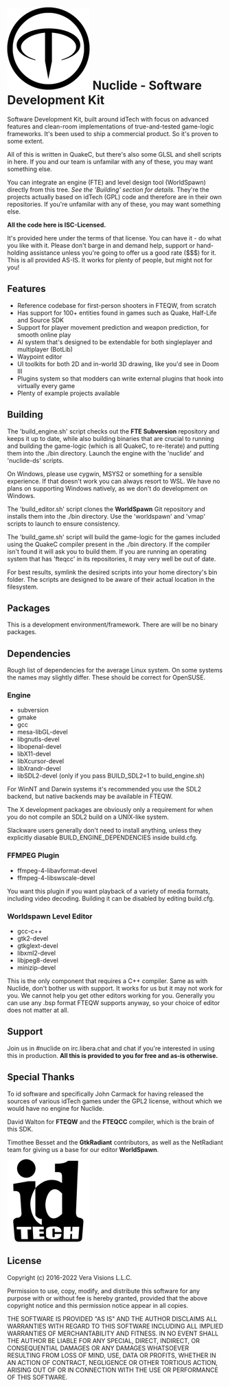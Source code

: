 # ![FTE Logo](doc/fte.svg) Nuclide - Software Development Kit 

Software Development Kit, built around idTech with focus on advanced features and
clean-room implementations of true-and-tested game-logic frameworks.
It's been used to ship a commercial product. So it's proven to some extent.

All of this is written in QuakeC, but there's also some GLSL and shell scripts
in here. If you and our team is unfamilar with any of these, you may want something else.

You can integrate an engine (FTE) and level design tool (WorldSpawn) directly from this tree. *See the 'Building' section for details.*
They're the projects actually based on idTech (GPL) code and therefore are in their own repositories.
If you're unfamilar with any of these, you may want something else.

**All the code here is ISC-Licensed.**

It's provided here under the terms of that license. You can have it - do what you like with it. Please don't barge in and demand help, support or hand-holding assistance unless you're going to offer us a good rate ($$$) for it. This is all provided AS-IS. It works for plenty of people, but might not for you!

## Features
* Reference codebase for first-person shooters in FTEQW, from scratch
* Has support for 100+ entities found in games such as Quake, Half-Life and Source SDK
* Support for player movement prediction and weapon prediction, for smooth online play
* AI system that's designed to be extendable for both singleplayer and multiplayer (BotLib)
* Waypoint editor
* UI toolkits for both 2D and in-world 3D drawing, like you'd see in Doom III
* Plugins system so that modders can write external plugins that hook into virtually every game
* Plenty of example projects available

## Building
The 'build_engine.sh' script checks out the **FTE Subversion** repository and keeps it up to date,
while also building binaries that are crucial to running and building the game-logic
(which is all QuakeC, to re-iterate) and putting them into the ./bin directory.
Launch the engine with the 'nuclide' and 'nuclide-ds' scripts.

On Windows, please use cygwin, MSYS2 or something for a sensible experience. If that doesn't work you can always resort to WSL. We have no plans on supporting Windows natively, as we don't do development on Windows.

The 'build_editor.sh' script clones the **WorldSpawn** Git repository and installs them into the ./bin directory.
Use the 'worldspawn' and 'vmap' scripts to launch to ensure consistency.

The 'build_game.sh' script will build the game-logic for the games included
using the QuakeC compiler present in the ./bin directory.
If the compiler isn't found it will ask you to build them. If you are running an operating system that has 'fteqcc' in its repositories, it may very well be out of date.

For best results, symlink the desired scripts into your home directory's bin folder.
The scripts are designed to be aware of their actual location in the filesystem.

## Packages
This is a development environment/framework. There are will be no binary packages.

## Dependencies

Rough list of dependencies for the average Linux system.
On some systems the names may slightly differ. These should be correct for OpenSUSE.

### Engine
* subversion
* gmake
* gcc
* mesa-libGL-devel
* libgnutls-devel
* libopenal-devel
* libX11-devel
* libXcursor-devel
* libXrandr-devel
* libSDL2-devel (only if you pass BUILD_SDL2=1 to build_engine.sh)

For WinNT and Darwin systems it's recommended you use the SDL2 backend, but native backends
may be available in FTEQW.

The X development packages are obviously only a requirement for when you do not compile an SDL2 build on a UNIX-like system.

Slackware users generally don't need to install anything, unless they explicitly diasable BUILD_ENGINE_DEPENDENCIES inside build.cfg.

### FFMPEG Plugin
* ffmpeg-4-libavformat-devel
* ffmpeg-4-libswscale-devel

You want this plugin if you want playback of a variety of media formats, including video decoding.
Building it can be disabled by editing build.cfg.

### Worldspawn Level Editor
* gcc-c++
* gtk2-devel
* gtkglext-devel
* libxml2-devel
* libjpeg8-devel
* minizip-devel

This is the only component that requires a C++ compiler.
Same as with Nuclide, don't bother us with support. It works for us but it may not work for you.
We cannot help you get other editors working for you. Generally you can use any .bsp format FTEQW supports anyway, so your choice of editor does not matter at all.

## Support
Join us in #nuclide on irc.libera.chat and chat if you're interested in using this in production.
**All this is provided to you for free and as-is otherwise.**

## Special Thanks
To id software and specifically John Carmack for having released the sources of
various idTech games under the GPL2 license, without which we would have no engine for Nuclide.

David Walton for **FTEQW** and the **FTEQCC** compiler, which is the brain of this SDK.

Timothee Besset and the **GtkRadiant** contributors, as well as the NetRadiant team for giving us a base for our editor **WorldSpawn**.

![idTech Logo](doc/idtech.svg)

## License
Copyright (c) 2016-2022 Vera Visions L.L.C.

Permission to use, copy, modify, and distribute this software for any
purpose with or without fee is hereby granted, provided that the above
copyright notice and this permission notice appear in all copies.

THE SOFTWARE IS PROVIDED "AS IS" AND THE AUTHOR DISCLAIMS ALL WARRANTIES
WITH REGARD TO THIS SOFTWARE INCLUDING ALL IMPLIED WARRANTIES OF
MERCHANTABILITY AND FITNESS. IN NO EVENT SHALL THE AUTHOR BE LIABLE FOR
ANY SPECIAL, DIRECT, INDIRECT, OR CONSEQUENTIAL DAMAGES OR ANY DAMAGES
WHATSOEVER RESULTING FROM LOSS OF MIND, USE, DATA OR PROFITS, WHETHER
IN AN ACTION OF CONTRACT, NEGLIGENCE OR OTHER TORTIOUS ACTION, ARISING
OUT OF OR IN CONNECTION WITH THE USE OR PERFORMANCE OF THIS SOFTWARE.
